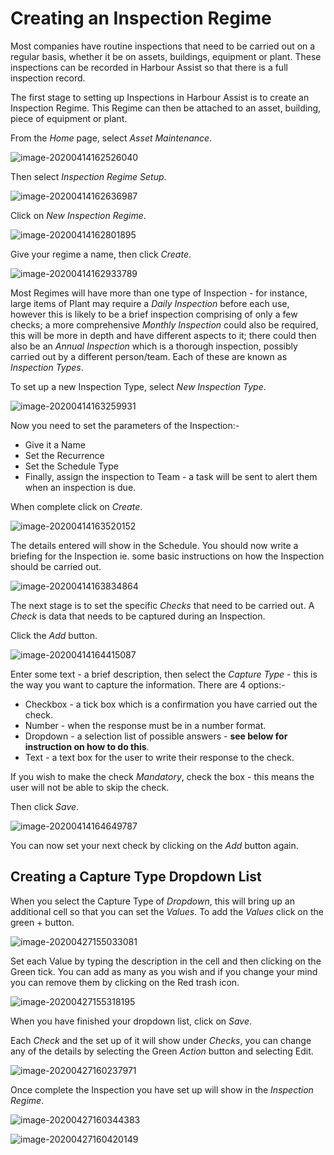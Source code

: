 # Creating an Inspection Regime #

Most companies have routine inspections that need to be carried out on a regular basis, whether it be on assets, buildings, equipment or plant.  These inspections can be recorded in Harbour Assist so that there is a full inspection record.

The first stage to setting up Inspections in Harbour Assist is to create an Inspection Regime.  This Regime can then be attached to an asset, building, piece of equipment or plant.

From the *Home* page, select *Asset Maintenance*.

![image-20200414162526040](image-20200414162526040.png)

Then select *Inspection Regime Setup*.

![image-20200414162636987](image-20200414162636987.png)

Click on *New Inspection Regime*.

![image-20200414162801895](image-20200414162801895.png)

Give your regime a name, then click *Create*.

![image-20200414162933789](image-20200414162933789.png)

Most Regimes will have more than one type of Inspection - for instance, large items of Plant may require a *Daily Inspection* before each use, however this is likely to be a brief inspection comprising of only a few checks; a more comprehensive *Monthly Inspection* could also be required, this will be more in depth and have different aspects to it; there could then also be an *Annual Inspection* which is a thorough inspection, possibly carried out by a different person/team.  Each of these are known as *Inspection Types*.

 To set up a new Inspection Type, select *New Inspection Type*.

![image-20200414163259931](image-20200414163259931.png)

Now you need to set the parameters of the Inspection:-

- Give it a Name
- Set the Recurrence
- Set the Schedule Type
- Finally, assign the inspection to Team - a task will be sent to alert them when an inspection is due.

When complete click on *Create*.

![image-20200414163520152](image-20200414163520152.png)

The details entered will show in the Schedule.  You should now write a briefing for the Inspection ie. some basic instructions on how the Inspection should be carried out.

![image-20200414163834864](image-20200414163834864.png)



The next stage is to set the specific *Checks* that need to be carried out. A *Check* is data that needs to be captured during an Inspection.  

Click the *Add* button.

![image-20200414164415087](image-20200414164415087.png)

Enter some text - a brief description, then select the *Capture Type* - this is the way you want to capture the information.  There are 4 options:-

- Checkbox - a tick box which is a confirmation you have carried out the check.
- Number - when the response must be in a number format.
- Dropdown - a selection list of possible answers - **see below for instruction on how to do this**.
- Text - a text box for the user to write their response to the check.

If you wish to make the check *Mandatory*, check the box - this means the user will not be able to skip the check.

Then click *Save*.

![image-20200414164649787](image-20200414164649787.png)

You can now set your next check by clicking on the *Add* button again.

## Creating a Capture Type Dropdown List ##

When you select the Capture Type of *Dropdown*, this will bring up an additional cell so that you can set the *Values*.  To add the *Values* click on the green + button.

![image-20200427155033081](image-20200427155033081.png)

Set each Value by typing the description in the cell and then clicking on the Green tick.  You can add as many as you wish and if you change your mind you can remove them  by clicking on the Red trash icon.

![image-20200427155318195](image-20200427155318195.png)

When you have finished your dropdown list, click on *Save*.

Each *Check* and the set up of it will show under *Checks*, you can change any of the details by selecting the Green *Action* button and selecting Edit.

![image-20200427160237971](image-20200427160237971.png)

Once complete the Inspection you have set up will show in the *Inspection Regime*.

![image-20200427160344383](image-20200427160344383.png)

![image-20200427160420149](image-20200427160420149.png)




